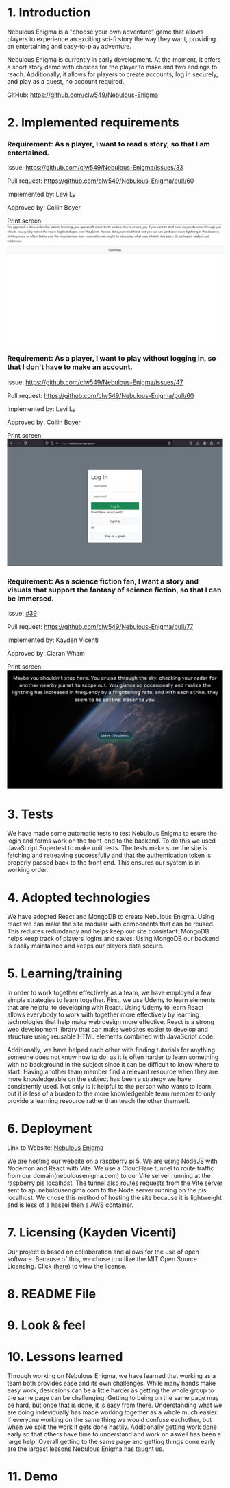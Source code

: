 # 1. Introduction

Nebulous Enigma is a "choose your own adventure" game that allows players to experience an exciting sci-fi story the way they want, providing an entertaining and easy-to-play adventure. 

Nebulous Enigma is currently in early development. At the moment, it offers a short story demo with choices for the player to make and two endings to reach. Additionally, it allows for players to create accounts, log in securely, and play as a guest, no account required. 

GitHub: https://github.com/clw549/Nebulous-Enigma

# 2. Implemented requirements

### Requirement: As a player, I want to read a story, so that I am entertained.

Issue: https://github.com/clw549/Nebulous-Enigma/issues/33

Pull request: https://github.com/clw549/Nebulous-Enigma/pull/60

Implemented by: Levi Ly

Approved by: Collin Boyer

Print screen: 
![Story implemented in nebulous enigma](./deliverable_images/NebulousEnigma-Story.png)

### Requirement: As a player, I want to play without logging in, so that I don't have to make an account.

Issue: https://github.com/clw549/Nebulous-Enigma/issues/47

Pull request: https://github.com/clw549/Nebulous-Enigma/pull/60

Implemented by: Levi Ly

Approved by: Collin Boyer

Print screen: 
![Login with guest button Print Screen](./deliverable_images/NebulousEnigma-Login.png)

### Requirement: As a science fiction fan, I want a story and visuals that support the fantasy of science fiction, so that I can be immersed.

Issue: [#39](https://github.com/clw549/Nebulous-Enigma/issues/39)

Pull request: https://github.com/clw549/Nebulous-Enigma/pull/77

Implemented by: Kayden Vicenti

Approved by: Ciaran Wham

Print screen: 
![Visual update image](./deliverable_images/NebulousEnigma-Immersive.png)

# 3. Tests
We have made some automatic tests to test Nebulous Enigma to esure the login and forms work on the front-end to the backend. To do this we used JavaScript Supertest to make unit tests. The tests make sure the site is fetching and retreaving successfully and that the authentication token is properly passed back to the front end. This ensures our system is in working order.

# 4. Adopted technologies
We have adopted React and MongoDB to create Nebulous Enigma. Using react we can make the site modular with components that can be reused. This reduces redundancy and helps keep our site consistant. MongoDB helps keep track of players logins and saves. Using MongoDB our backend is easily maintained and keeps our players data secure.

# 5. Learning/training

In order to work together effectively as a team, we have employed a few simple strategies to learn together. First, we use Udemy to learn elements that are helpful to developing with React. Using Udemy to learn React allows everybody to work with together more effectively by learning technologies that help make web design more effective. React is a strong web development library that can make websites easier to develop and structure using reusable HTML elements combined with JavaScript code.

Additionally, we have helped each other with finding tutorials for anything someone does not know how to do, as it is often harder to learn something with no background in the subject since it can be difficult to know where to start. Having another team member find a relevant resource when they are more knowledgeable on the subject has been a strategy we have consistently used. Not only is it helpful to the person who wants to learn, but it is less of a burden to the more knowledgeable team member to only provide a learning resource rather than teach the other themself.

# 6. Deployment

Link to Website: [Nebulous Enigma](https://nebulousenigma.com)

We are hosting our website on a raspberry pi 5.  We are using NodeJS with Nodemon and React with Vite.  We use a CloudFlare tunnel to route traffic from our domain(nebulousenigma.com) to our Vite server running at the raspberry pis localhost.  The tunnel also routes requests from the Vite server sent to api.nebulousengima.com to the Node server running on the pis localhost.  We chose this method of hosting the site because it is lightweight and is less of a hassel then a AWS container.

# 7. Licensing (Kayden Vicenti)
Our project is based on collaboration and allows for the use of open software. Because of this, we chose to utilize the MIT Open Source Licensing. 
Click ([here](https://github.com/clw549/Nebulous-Enigma/blob/7117f94cacca9c5091fc314250d04e9d6af98472/LICENSE.md)) to view the license. 

# 8. README File

# 9. Look & feel

# 10. Lessons learned
Through working on Nebulous Enigma, we have learned that working as a team both provides ease and its own challenges. While many hands make easy work, desicsions can be a little harder as getting the whole group to the same page can be challenging. Getting to being on the same page may be hard, but once that is done, it is easy from there. Understanding what we are doing indevidually has made working together as a whole much easier. If everyone working on the same thing we would confuse eachother, but when we split the work it gets done hastily. Additionally getting work done early so that others have time to understand and work on aswell has been a large help. Overall getting to the same page and getting things done early are the largest lessons Nebulous Enigma has taught us.

# 11. Demo
